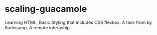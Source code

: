 # scaling-guacamole
Learning HTML, Basic Styling that includes CSS flexbox. A task from by Kodecamp. A remote internship 
